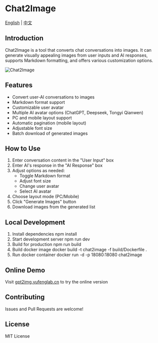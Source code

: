 # Chat2Image

[English](./README_EN.md) | [中文](./README.md)

## Introduction
Chat2Image is a tool that converts chat conversations into images. It can generate visually appealing images from user inputs and AI responses, supports Markdown formatting, and offers various customization options.

![Chat2Image](https://oss.yufenglab.cn:443/blog/chat-2025-02-18T02-48-37-865Z-1.png)

## Features
- Convert user-AI conversations to images
- Markdown format support
- Customizable user avatar
- Multiple AI avatar options (ChatGPT, Deepseek, Tongyi Qianwen)
- PC and mobile layout support
- Automatic pagination (mobile layout)
- Adjustable font size
- Batch download of generated images

## How to Use
1. Enter conversation content in the "User Input" box
2. Enter AI's response in the "AI Response" box
3. Adjust options as needed:
   - Toggle Markdown format
   - Adjust font size
   - Change user avatar
   - Select AI avatar
4. Choose layout mode (PC/Mobile)
5. Click "Generate Images" button
6. Download images from the generated list

## Local Development
1. Install dependencies
npm install
2. Start development server
npm run dev
3. Build for production
npm run build
4. Build docker image
docker build -t chat2image -f build/Dockerfile .
5. Run docker container
docker run -d -p 18080:18080 chat2image

## Online Demo
Visit [gpt2img.yufenglab.cn](https://gpt2img.yufenglab.cn/) to try the online version

## Contributing
Issues and Pull Requests are welcome!

## License
MIT License
